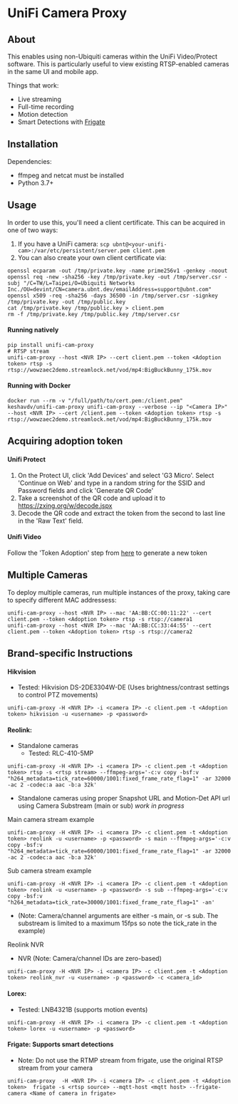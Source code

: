 UniFi Camera Proxy
==================
## About

This enables using non-Ubiquiti cameras within the UniFi Video/Protect software. This is
particularly useful to view existing RTSP-enabled cameras in the same UI and
mobile app.

Things that work:
* Live streaming
* Full-time recording
* Motion detection
* Smart Detections with [Frigate](https://github.com/blakeblackshear/frigate)

## Installation

Dependencies:

* ffmpeg and netcat must be installed
* Python 3.7+


## Usage

In order to use this, you'll need a client certificate. This can be acquired in one of two ways:

1. If you have a UniFi camera: `scp ubnt@<your-unifi-cam>:/var/etc/persistent/server.pem client.pem`
2. You can also create your own client certificate via:

```
openssl ecparam -out /tmp/private.key -name prime256v1 -genkey -noout
openssl req -new -sha256 -key /tmp/private.key -out /tmp/server.csr -subj "/C=TW/L=Taipei/O=Ubiquiti Networks Inc./OU=devint/CN=camera.ubnt.dev/emailAddress=support@ubnt.com"
openssl x509 -req -sha256 -days 36500 -in /tmp/server.csr -signkey /tmp/private.key -out /tmp/public.key
cat /tmp/private.key /tmp/public.key > client.pem
rm -f /tmp/private.key /tmp/public.key /tmp/server.csr
```

#### Running natively
```
pip install unifi-cam-proxy
# RTSP stream
unifi-cam-proxy --host <NVR IP> --cert client.pem --token <Adoption token> rtsp -s rtsp://wowzaec2demo.streamlock.net/vod/mp4:BigBuckBunny_175k.mov
```

#### Running with Docker
```
docker run --rm -v "/full/path/to/cert.pem:/client.pem" keshavdv/unifi-cam-proxy unifi-cam-proxy --verbose --ip "<Camera IP>" --host <NVR IP> --cert /client.pem --token <Adoption token> rtsp -s rtsp://wowzaec2demo.streamlock.net/vod/mp4:BigBuckBunny_175k.mov
```

## Acquiring adoption token

#### Unifi Protect
1. On the Protect UI, click 'Add Devices' and select 'G3 Micro'. Select 'Continue on Web' and type in a random string for the SSID and Password fields and click 'Generate QR Code'
2. Take a screenshot of the QR code and upload it to https://zxing.org/w/decode.jspx
3. Decode the QR code and extract the token from the second to last line in the 'Raw Text' field.

#### Unifi Video

Follow the 'Token Adoption' step from [here](https://help.ui.com/hc/en-us/articles/204975924-UniFi-Video-How-to-Adopt-a-Remote-Camera-that-is-not-Displaying-in-the-NVR) to generate a new token


## Multiple Cameras
To deploy multiple cameras, run multiple instances of the proxy, taking care to specify different MAC addressess:

```
unifi-cam-proxy --host <NVR IP> --mac 'AA:BB:CC:00:11:22' --cert client.pem --token <Adoption token> rtsp -s rtsp://camera1
unifi-cam-proxy --host <NVR IP> --mac 'AA:BB:CC:33:44:55' --cert client.pem --token <Adoption token> rtsp -s rtsp://camera2
```


## Brand-specific Instructions

#### Hikvision
  * Tested: Hikvision DS-2DE3304W-DE (Uses brightness/contrast settings to control PTZ movements)
```
unifi-cam-proxy -H <NVR IP> -i <camera IP> -c client.pem -t <Adoption token> hikvision -u <username> -p <password>
```

#### Reolink:
* Standalone cameras
    * Tested: RLC-410-5MP 
```
unifi-cam-proxy -H <NVR IP> -i <camera IP> -c client.pem -t <Adoption token> rtsp -s <rtsp stream> --ffmpeg-args='-c:v copy -bsf:v "h264_metadata=tick_rate=60000/1001:fixed_frame_rate_flag=1" -ar 32000 -ac 2 -codec:a aac -b:a 32k'

```
* Standalone cameras using proper Snapshot URL and Motion-Det API url using Camera Substream (main or sub) *work in progress*

Main camera stream example
```
unifi-cam-proxy -H <NVR IP> -i <camera IP> -c client.pem -t <Adoption token> reolink -u <username> -p <password> -s main --ffmpeg-args='-c:v copy -bsf:v "h264_metadata=tick_rate=60000/1001:fixed_frame_rate_flag=1" -ar 32000 -ac 2 -codec:a aac -b:a 32k'
```
Sub camera stream example
```
unifi-cam-proxy -H <NVR IP> -i <camera IP> -c client.pem -t <Adoption token> reolink -u <username> -p <password> -s sub --ffmpeg-args='-c:v copy -bsf:v "h264_metadata=tick_rate=30000/1001:fixed_frame_rate_flag=1" -an'
```
* (Note: Camera/channel arguments are either -s main, or -s sub. The substream is limited to a maximum 15fps so note the tick_rate in the example)

Reolink NVR
* NVR (Note: Camera/channel IDs are zero-based)
```
unifi-cam-proxy -H <NVR IP> -i <camera IP> -c client.pem -t <Adoption token> reolink_nvr -u <username> -p <password> -c <camera_id>
```

#### Lorex:
  * Tested: LNB4321B (supports motion events)
```
unifi-cam-proxy -H <NVR IP> -i <camera IP> -c client.pem -t <Adoption token> lorex -u <username> -p <password>
```

#### Frigate: Supports smart detections
  * Note: Do not use the RTMP stream from frigate, use the original RTSP stream from your camera
```
unifi-cam-proxy  -H <NVR IP> -i <camera IP> -c client.pem -t <Adoption token>  frigate -s <rtsp source> --mqtt-host <mqtt host> --frigate-camera <Name of camera in frigate>

```
